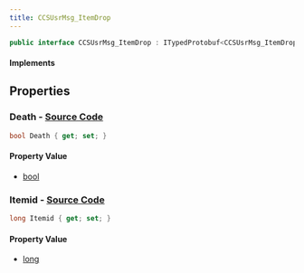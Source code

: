 ```yaml
---
title: CCSUsrMsg_ItemDrop
---
```


```csharp
public interface CCSUsrMsg_ItemDrop : ITypedProtobuf<CCSUsrMsg_ItemDrop>, INativeHandle, INetMessage<CCSUsrMsg_ItemDrop>, IDisposable
```

#### Implements

## Properties

### **Death** - [Source Code](https://github.com/swiftly-solution/swiftlys2/blob/main/managed/src/SwiftlyS2.Generated/Protobufs/Interfaces/CCSUsrMsg_ItemDrop.cs#L21)

```csharp
bool Death { get; set; }
```

#### Property Value

- [bool](https://learn.microsoft.com/dotnet/api/system.boolean)

### **Itemid** - [Source Code](https://github.com/swiftly-solution/swiftlys2/blob/main/managed/src/SwiftlyS2.Generated/Protobufs/Interfaces/CCSUsrMsg_ItemDrop.cs#L18)

```csharp
long Itemid { get; set; }
```

#### Property Value

- [long](https://learn.microsoft.com/dotnet/api/system.int64)

